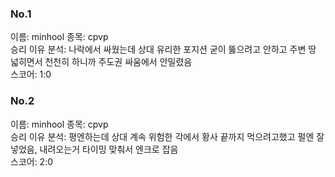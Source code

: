 ### No.1<br>
이름: minhool
종목: cpvp <br>
승리 이유 분석: 나락에서 싸웠는데 상대 유리한 포지션 굳이 뚫으려고 안하고 주변 땅 넓히면서 천천히 하니까 주도권 싸움에서 안밀렸음<br>
스코어: 1:0 <br>

### No.2<br>
이름: minhool
종목: cpvp <br>
승리 이유 분석: 평엔하는데 상대 계속 위험한 각에서 황사 끝까지 먹으려고했고 펄엔 잘 넣었음, 내려오는거 타이밍 맞춰서 엔크로 잡음 <br>
스코어: 2:0 <br>